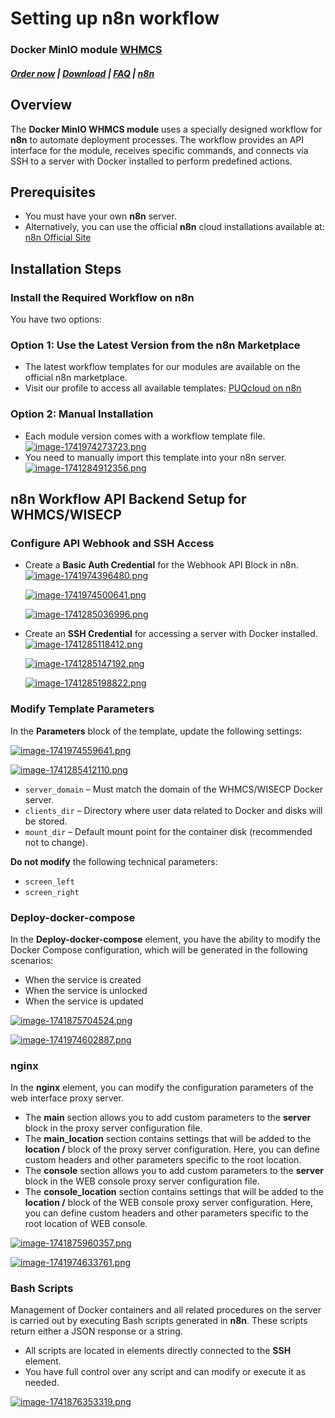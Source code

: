 # Setting up n8n workflow

### Docker MinIO module **[WHMCS](https://puqcloud.com/link.php?id=77)** 

#####  [Order now](https://puqcloud.com/whmcs-module-docker-minio.php) | [Download](https://download.puqcloud.com/WHMCS/servers/PUQ_WHMCS-Docker-MinIO/) | [FAQ](https://faq.puqcloud.com/) | [n8n](https://puqcloud.com/link.php?id=117)

## Overview

The **Docker MinIO WHMCS module** uses a specially designed workflow for **n8n** to automate deployment processes. The workflow provides an API interface for the module, receives specific commands, and connects via SSH to a server with Docker installed to perform predefined actions.

## Prerequisites

- You must have your own **n8n** server.
- Alternatively, you can use the official **n8n** cloud installations available at: [n8n Official Site](https://n8n.partnerlinks.io/o692v7cg297k)

## Installation Steps

### Install the Required Workflow on n8n

You have two options:

### **Option 1: Use the Latest Version from the n8n Marketplace**

- The latest workflow templates for our modules are available on the official n8n marketplace.
- Visit our profile to access all available templates: [PUQcloud on n8n](https://n8n.io/creators/puqcloud/)

### **Option 2: Manual Installation**

- Each module version comes with a workflow template file.  
    [![image-1741974273723.png](https://doc.puq.info/uploads/images/gallery/2025-03/scaled-1680-/image-1741974273723.png)](https://doc.puq.info/uploads/images/gallery/2025-03/image-1741974273723.png)
- You need to manually import this template into your n8n server.  
    [![image-1741284912356.png](https://doc.puq.info/uploads/images/gallery/2025-03/scaled-1680-/image-1741284912356.png)](https://doc.puq.info/uploads/images/gallery/2025-03/image-1741284912356.png)

## n8n Workflow API Backend Setup for WHMCS/WISECP

### Configure API Webhook and SSH Access

- Create a **Basic Auth Credential** for the Webhook API Block in n8n.  
    [![image-1741974396480.png](https://doc.puq.info/uploads/images/gallery/2025-03/scaled-1680-/image-1741974396480.png)](https://doc.puq.info/uploads/images/gallery/2025-03/image-1741974396480.png)
    
      
    [![image-1741974500641.png](https://doc.puq.info/uploads/images/gallery/2025-03/scaled-1680-/image-1741974500641.png)](https://doc.puq.info/uploads/images/gallery/2025-03/image-1741974500641.png)
    
      
    [![image-1741285036996.png](https://doc.puq.info/uploads/images/gallery/2025-03/scaled-1680-/image-1741285036996.png)](https://doc.puq.info/uploads/images/gallery/2025-03/image-1741285036996.png)
- Create an **SSH Credential** for accessing a server with Docker installed.  
    [![image-1741285118412.png](https://doc.puq.info/uploads/images/gallery/2025-03/scaled-1680-/image-1741285118412.png)](https://doc.puq.info/uploads/images/gallery/2025-03/image-1741285118412.png)
    
    [![image-1741285147192.png](https://doc.puq.info/uploads/images/gallery/2025-03/scaled-1680-/image-1741285147192.png)](https://doc.puq.info/uploads/images/gallery/2025-03/image-1741285147192.png)
    
    [![image-1741285198822.png](https://doc.puq.info/uploads/images/gallery/2025-03/scaled-1680-/image-1741285198822.png)](https://doc.puq.info/uploads/images/gallery/2025-03/image-1741285198822.png)

### Modify Template Parameters

In the **Parameters** block of the template, update the following settings:

[![image-1741974559641.png](https://doc.puq.info/uploads/images/gallery/2025-03/scaled-1680-/image-1741974559641.png)](https://doc.puq.info/uploads/images/gallery/2025-03/image-1741974559641.png)

[![image-1741285412110.png](https://doc.puq.info/uploads/images/gallery/2025-03/scaled-1680-/image-1741285412110.png)](https://doc.puq.info/uploads/images/gallery/2025-03/image-1741285412110.png)

- `server_domain` – Must match the domain of the WHMCS/WISECP Docker server.
- `clients_dir` – Directory where user data related to Docker and disks will be stored.
- `mount_dir` – Default mount point for the container disk (recommended not to change).

**Do not modify** the following technical parameters:

- `screen_left`
- `screen_right`

### **Deploy-docker-compose**

In the **Deploy-docker-compose** element, you have the ability to modify the Docker Compose configuration, which will be generated in the following scenarios:

- When the service is created
- When the service is unlocked
- When the service is updated

[![image-1741875704524.png](https://doc.puq.info/uploads/images/gallery/2025-03/scaled-1680-/image-1741875704524.png)](https://doc.puq.info/uploads/images/gallery/2025-03/image-1741875704524.png)

[![image-1741974602887.png](https://doc.puq.info/uploads/images/gallery/2025-03/scaled-1680-/image-1741974602887.png)](https://doc.puq.info/uploads/images/gallery/2025-03/image-1741974602887.png)

### **nginx**

In the **nginx** element, you can modify the configuration parameters of the web interface proxy server.

- The **main** section allows you to add custom parameters to the **server** block in the proxy server configuration file.
- The **main\_location** section contains settings that will be added to the **location /** block of the proxy server configuration. Here, you can define custom headers and other parameters specific to the root location.
- The **console** section allows you to add custom parameters to the **server** block in the WEB console proxy server configuration file.
- The **console\_location** section contains settings that will be added to the **location /** block of the WEB console proxy server configuration. Here, you can define custom headers and other parameters specific to the root location of WEB console.

[![image-1741875960357.png](https://doc.puq.info/uploads/images/gallery/2025-03/scaled-1680-/image-1741875960357.png)](https://doc.puq.info/uploads/images/gallery/2025-03/image-1741875960357.png)

[![image-1741974633761.png](https://doc.puq.info/uploads/images/gallery/2025-03/scaled-1680-/image-1741974633761.png)](https://doc.puq.info/uploads/images/gallery/2025-03/image-1741974633761.png)

### **Bash Scripts**

Management of Docker containers and all related procedures on the server is carried out by executing Bash scripts generated in **n8n**. These scripts return either a JSON response or a string.

- All scripts are located in elements directly connected to the **SSH** element.
- You have full control over any script and can modify or execute it as needed.

[![image-1741876353319.png](https://doc.puq.info/uploads/images/gallery/2025-03/scaled-1680-/image-1741876353319.png)](https://doc.puq.info/uploads/images/gallery/2025-03/image-1741876353319.png)